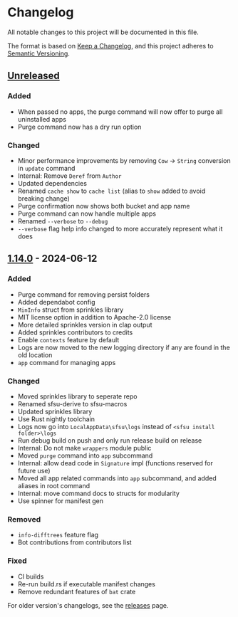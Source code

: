 # Changelog

All notable changes to this project will be documented in this file.

The format is based on [Keep a Changelog](https://keepachangelog.com/en/1.0.0/),
and this project adheres to [Semantic Versioning](https://semver.org/spec/v2.0.0.html).

## [Unreleased]

### Added

- When passed no apps, the purge command will now offer to purge all uninstalled apps
- Purge command now has a dry run option

### Changed

- Minor performance improvements by removing `Cow` -> `String` conversion in `update` command
- Internal: Remove `Deref` from `Author`
- Updated dependencies
- Renamed `cache show` to `cache list` (alias to `show` added to avoid breaking change)
- Purge confirmation now shows both bucket and app name
- Purge command can now handle multiple apps
- Renamed `--verbose` to `--debug`
- `--verbose` flag help info changed to more accurately represent what it does

## [1.14.0] - 2024-06-12

### Added

- Purge command for removing persist folders
- Added dependabot config
- `MinInfo` struct from sprinkles library
- MIT license option in addition to Apache-2.0 license
- More detailed sprinkles version in clap output
- Added sprinkles contributors to credits
- Enable `contexts` feature by default
- Logs are now moved to the new logging directory if any are found in the old location
- `app` command for managing apps

### Changed

- Moved sprinkles library to seperate repo
- Renamed sfsu-derive to sfsu-macros
- Updated sprinkles library
- Use Rust nightly toolchain
- Logs now go into `LocalAppData\sfsu\logs` instead of `<sfsu install folder>\logs`
- Run debug build on push and only run release build on release
- Internal: Do not make `wrappers` module public
- Moved `purge` command into `app` subcommand
- Internal: allow dead code in `Signature` impl (functions reserved for future use)
- Moved all app related commands into `app` subcommand, and added aliases in root command
- Internal: move command docs to structs for modularity
- Use spinner for manifest gen

### Removed

- `info-difftrees` feature flag
- Bot contributions from contributors list

### Fixed

- CI builds
- Re-run build.rs if executable manifest changes
- Remove redundant features of `bat` crate

For older version's changelogs, see the [releases](https://github.com/winpax/sfsu/releases) page.

[Unreleased]: https://github.com/winpax/sfsu/compare/v1.13.4...HEAD
[1.14.0]: https://github.com/winpax/sfsu/releases/tag/v1.14.0
